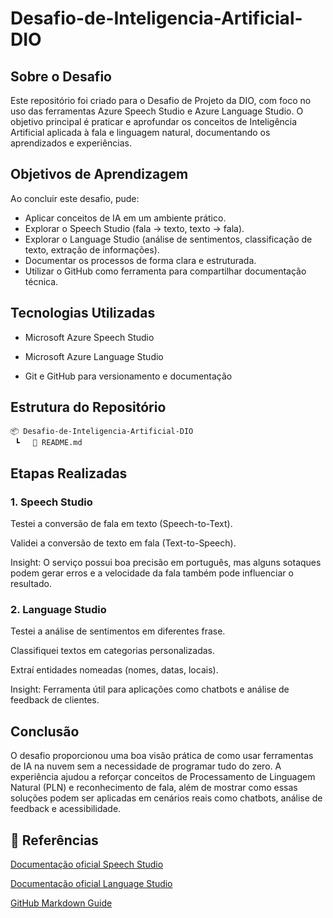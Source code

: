 ﻿# Desafio-de-Inteligencia-Artificial-DIO

## Sobre o Desafio

Este repositório foi criado para o Desafio de Projeto da DIO, com foco no uso das ferramentas Azure Speech Studio e Azure Language Studio.
O objetivo principal é praticar e aprofundar os conceitos de Inteligência Artificial aplicada à fala e linguagem natural, documentando os aprendizados e experiências.

## Objetivos de Aprendizagem

Ao concluir este desafio, pude:

- Aplicar conceitos de IA em um ambiente prático.
- Explorar o Speech Studio (fala → texto, texto → fala).
- Explorar o Language Studio (análise de sentimentos, classificação de texto, extração de informações).
- Documentar os processos de forma clara e estruturada.
- Utilizar o GitHub como ferramenta para compartilhar documentação técnica.

## Tecnologias Utilizadas

- Microsoft Azure Speech Studio

- Microsoft Azure Language Studio

- Git e GitHub para versionamento e documentação


## Estrutura do Repositório
```
📦 Desafio-de-Inteligencia-Artificial-DIO       
 ┗   📜 README.md
```

## Etapas Realizadas
### 1. Speech Studio

Testei a conversão de fala em texto (Speech-to-Text).

Validei a conversão de texto em fala (Text-to-Speech).

Insight: O serviço possui boa precisão em português, mas alguns sotaques podem gerar erros e a velocidade da fala também pode influenciar o resultado.

### 2. Language Studio

Testei a análise de sentimentos em diferentes frase.

Classifiquei textos em categorias personalizadas.

Extraí entidades nomeadas (nomes, datas, locais).

Insight: Ferramenta útil para aplicações como chatbots e análise de feedback de clientes.


## Conclusão

O desafio proporcionou uma boa visão prática de como usar ferramentas de IA na nuvem sem a necessidade de programar tudo do zero.
A experiência ajudou a reforçar conceitos de Processamento de Linguagem Natural (PLN) e reconhecimento de fala, além de mostrar como essas soluções podem ser aplicadas em cenários reais como chatbots, análise de feedback e acessibilidade.

## 🔗 Referências

[Documentação oficial Speech Studio](https://learn.microsoft.com/azure/cognitive-services/speech-service/)

[Documentação oficial Language Studio](https://learn.microsoft.com/azure/cognitive-services/language-service/)

[GitHub Markdown Guide](https://www.markdownguide.org/basic-syntax/)

